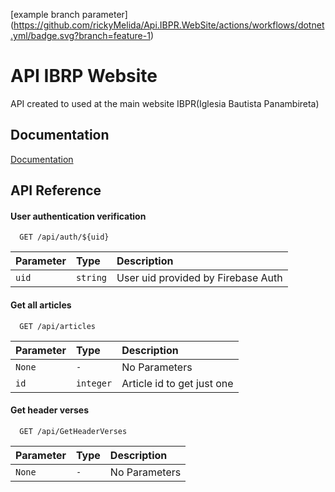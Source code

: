 [example branch parameter]
(https://github.com/rickyMelida/Api.IBPR.WebSite/actions/workflows/dotnet.yml/badge.svg?branch=feature-1)

# API IBRP Website

API created to used at the main website IBPR(Iglesia Bautista Panambireta) 


## Documentation

[Documentation](https://github.com/rickyMelida/Api.IBPR.WebSite)

## API Reference

#### User authentication verification

```http
  GET /api/auth/${uid}
```

| Parameter | Type     | Description                |
| :-------- | :------- | :------------------------- |
| `uid` | `string` | User uid provided by Firebase Auth |

#### Get all articles

```http
  GET /api/articles
```

| Parameter | Type     | Description                |
| :-------- | :------- | :------------------------- |
| `None` | `-` | No Parameters |
| `id` | `integer` | Article id to get just one |

#### Get header verses

```http
  GET /api/GetHeaderVerses
```

| Parameter | Type     | Description                |
| :-------- | :------- | :------------------------- |
| `None` | `-` | No Parameters |



